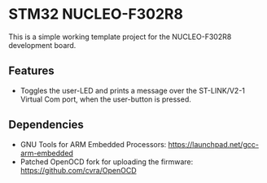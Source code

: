# STM32 NUCLEO-F302R8

This is a simple working template project for the NUCLEO-F302R8 development board.

## Features
* Toggles the user-LED and prints a message over the ST-LINK/V2-1 Virtual Com port, when the user-button is pressed.

## Dependencies
* GNU Tools for ARM Embedded Processors: https://launchpad.net/gcc-arm-embedded
* Patched OpenOCD fork for uploading the firmware: https://github.com/cvra/OpenOCD
